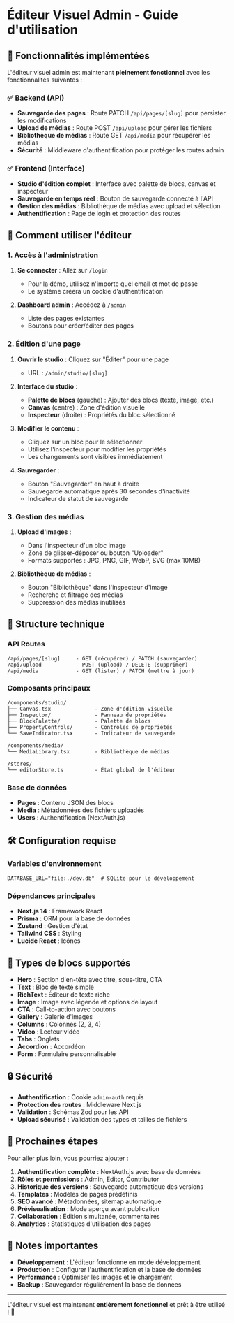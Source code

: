 # Éditeur Visuel Admin - Guide d'utilisation

## 🎯 Fonctionnalités implémentées

L'éditeur visuel admin est maintenant **pleinement fonctionnel** avec les fonctionnalités suivantes :

### ✅ Backend (API)
- **Sauvegarde des pages** : Route PATCH `/api/pages/[slug]` pour persister les modifications
- **Upload de médias** : Route POST `/api/upload` pour gérer les fichiers
- **Bibliothèque de médias** : Route GET `/api/media` pour récupérer les médias
- **Sécurité** : Middleware d'authentification pour protéger les routes admin

### ✅ Frontend (Interface)
- **Studio d'édition complet** : Interface avec palette de blocs, canvas et inspecteur
- **Sauvegarde en temps réel** : Bouton de sauvegarde connecté à l'API
- **Gestion des médias** : Bibliothèque de médias avec upload et sélection
- **Authentification** : Page de login et protection des routes

## 🚀 Comment utiliser l'éditeur

### 1. Accès à l'administration

1. **Se connecter** : Allez sur `/login`
   - Pour la démo, utilisez n'importe quel email et mot de passe
   - Le système créera un cookie d'authentification

2. **Dashboard admin** : Accédez à `/admin`
   - Liste des pages existantes
   - Boutons pour créer/éditer des pages

### 2. Édition d'une page

1. **Ouvrir le studio** : Cliquez sur "Éditer" pour une page
   - URL : `/admin/studio/[slug]`

2. **Interface du studio** :
   - **Palette de blocs** (gauche) : Ajouter des blocs (texte, image, etc.)
   - **Canvas** (centre) : Zone d'édition visuelle
   - **Inspecteur** (droite) : Propriétés du bloc sélectionné

3. **Modifier le contenu** :
   - Cliquez sur un bloc pour le sélectionner
   - Utilisez l'inspecteur pour modifier les propriétés
   - Les changements sont visibles immédiatement

4. **Sauvegarder** :
   - Bouton "Sauvegarder" en haut à droite
   - Sauvegarde automatique après 30 secondes d'inactivité
   - Indicateur de statut de sauvegarde

### 3. Gestion des médias

1. **Upload d'images** :
   - Dans l'inspecteur d'un bloc image
   - Zone de glisser-déposer ou bouton "Uploader"
   - Formats supportés : JPG, PNG, GIF, WebP, SVG (max 10MB)

2. **Bibliothèque de médias** :
   - Bouton "Bibliothèque" dans l'inspecteur d'image
   - Recherche et filtrage des médias
   - Suppression des médias inutilisés

## 🔧 Structure technique

### API Routes
```
/api/pages/[slug]     - GET (récupérer) / PATCH (sauvegarder)
/api/upload           - POST (upload) / DELETE (supprimer)
/api/media            - GET (lister) / PATCH (mettre à jour)
```

### Composants principaux
```
/components/studio/
├── Canvas.tsx              - Zone d'édition visuelle
├── Inspector/              - Panneau de propriétés
├── BlockPalette/           - Palette de blocs
├── PropertyControls/       - Contrôles de propriétés
└── SaveIndicator.tsx       - Indicateur de sauvegarde

/components/media/
└── MediaLibrary.tsx        - Bibliothèque de médias

/stores/
└── editorStore.ts          - État global de l'éditeur
```

### Base de données
- **Pages** : Contenu JSON des blocs
- **Media** : Métadonnées des fichiers uploadés
- **Users** : Authentification (NextAuth.js)

## 🛠️ Configuration requise

### Variables d'environnement
```env
DATABASE_URL="file:./dev.db"  # SQLite pour le développement
```

### Dépendances principales
- **Next.js 14** : Framework React
- **Prisma** : ORM pour la base de données
- **Zustand** : Gestion d'état
- **Tailwind CSS** : Styling
- **Lucide React** : Icônes

## 🎨 Types de blocs supportés

- **Hero** : Section d'en-tête avec titre, sous-titre, CTA
- **Text** : Bloc de texte simple
- **RichText** : Éditeur de texte riche
- **Image** : Image avec légende et options de layout
- **CTA** : Call-to-action avec boutons
- **Gallery** : Galerie d'images
- **Columns** : Colonnes (2, 3, 4)
- **Video** : Lecteur vidéo
- **Tabs** : Onglets
- **Accordion** : Accordéon
- **Form** : Formulaire personnalisable

## 🔒 Sécurité

- **Authentification** : Cookie `admin-auth` requis
- **Protection des routes** : Middleware Next.js
- **Validation** : Schémas Zod pour les API
- **Upload sécurisé** : Validation des types et tailles de fichiers

## 🚀 Prochaines étapes

Pour aller plus loin, vous pourriez ajouter :

1. **Authentification complète** : NextAuth.js avec base de données
2. **Rôles et permissions** : Admin, Editor, Contributor
3. **Historique des versions** : Sauvegarde automatique des versions
4. **Templates** : Modèles de pages prédéfinis
5. **SEO avancé** : Métadonnées, sitemap automatique
6. **Prévisualisation** : Mode aperçu avant publication
7. **Collaboration** : Édition simultanée, commentaires
8. **Analytics** : Statistiques d'utilisation des pages

## 📝 Notes importantes

- **Développement** : L'éditeur fonctionne en mode développement
- **Production** : Configurer l'authentification et la base de données
- **Performance** : Optimiser les images et le chargement
- **Backup** : Sauvegarder régulièrement la base de données

---

L'éditeur visuel est maintenant **entièrement fonctionnel** et prêt à être utilisé ! 🎉

